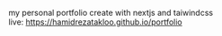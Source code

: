 my personal portfolio create with nextjs and taiwindcss<br>
live: https://hamidrezatakloo.github.io/portfolio
